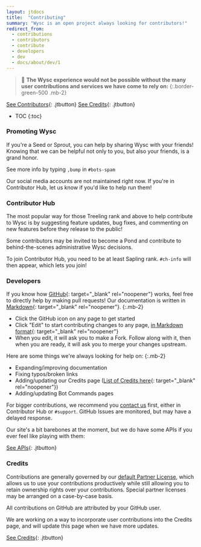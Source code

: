 ```yaml
---
layout: jtdocs
title:  "Contributing"
summary: "Wysc is an open project always looking for contributors!"
redirect_from:
  - contributions
  - contributors
  - contribute
  - developers
  - dev
  - docs/about/dev/1
---
```


> 🎉&nbsp;**The Wysc experience would not be possible without the many user contributions and services we have come to rely on:**
{:.border-green-500 .mb-2}

[See Contributors](/docs/dev/contributors){: .jtbutton}
[See Credits](/docs/credits){: .jtbutton}


* TOC
{:toc}


### Promoting Wysc

If you're a Seed or Sprout, you can help by sharing Wysc with your friends! Knowing that we can be helpful not only to you, but also your friends, is a grand honor.

See more info by typing `,bump` in `#bots-spam`

Our social media accounts are not maintained right now. If you're in Contributor Hub, let us know if you'd like to help run them!


### Contributor Hub

The most popular way for those Treeling rank and above to help contribute to Wysc is by suggesting feature updates, bug fixes, and commenting on new features before they release to the public!

Some contributors may be invited to become a Pond and contribute to behind-the-scenes administrative Wysc decisions.

To join Contributor Hub, you need to be at least Sapling rank. `#ch-info` will then appear, which lets you join!


### Developers

If you know how [GitHub](https://github.com){: target="_blank" rel="noopener"} works, feel free to directly help by making pull requests! Our documentation is written in [Markdown](https://kramdown.gettalong.org/quickref.html){: target="_blank" rel="noopener"}.
{:.mb-2}
- Click the GitHub icon on any page to get started
- Click "Edit" to start contributing changes to any page, [in Markdown format](https://kramdown.gettalong.org/quickref.html){: target="_blank" rel="noopener"}
- When you edit, it will ask you to make a Fork. Follow along with it, then when you are ready, it will ask you to merge your changes upstream.

Here are some things we're always looking for help on:
{:.mb-2}
- Expanding/improving documentation
- Fixing typos/broken links
- Adding/updating our Credits page ([List of Credits here](https://github.com/studywysc/wysc/blob/dev/docs/_data/credits.yml){: target="_blank" rel="noopener"})
- Adding/updating Bot Commands pages

For bigger contributions, we recommend you [contact us](/docs/contact) first, either in Contributor Hub or `#support`. GitHub Issues are monitored, but may have a delayed response.

Our site's a bit barebones at the moment, but we do have some APIs if you ever feel like playing with them:

[See APIs](/docs/dev/api){: .jtbutton}


### Credits

Contributions are generally governed by our [default Partner License](/docs/licenses/partners), which allows us to use your contributions productively while still allowing you to retain ownership rights over your contributions. Special partner licenses may be arranged on a case-by-case basis.

All contributions on GitHub are attributed by your GitHub user.

We are working on a way to incorporate user contributions into the Credits page, and will update this page when we have more updates.

[See Credits](/docs/credits){: .jtbutton}
